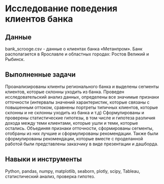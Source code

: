 # Исследование поведения клиентов банка

## Данные
bank_scrooge.csv - данные о клиентах банка «Метанпром». Банк располагается в Ярославле и областных городах: Ростов Великий и Рыбинск.

## Выполненные задачи
Проанализированы клиенты регионального банка и выделены сегменты клиентов, которые склонны уходить из банка. Проведен исследовательский анализ данных, определены все значимые признаки отточности (интервалы значений характеристик, которые связаны с
повышенным оттоком, сравнены портреты типичных клиентов, которые склонны и не склонны уходить из банка и т.д)
Сформулированы и проверены статистические гипотезы, в том числе и гипотеза различия дохода между теми клиентами, которые
ушли и теми, которые остались. Объединяя признаки отточности, сформированы сегменты, отобраны из них лучшие и сформулированы рекомендации. Также были сформулированы рекомендации, которые вместе с проделанной работой были представлены заказчику в виде презентации и дашборда.


## Навыки и инструменты
Python, pandas, numpy, matplotlib, seaborn, plotly, scipy, Tableau, статистический анализ, проверка гипотез.
